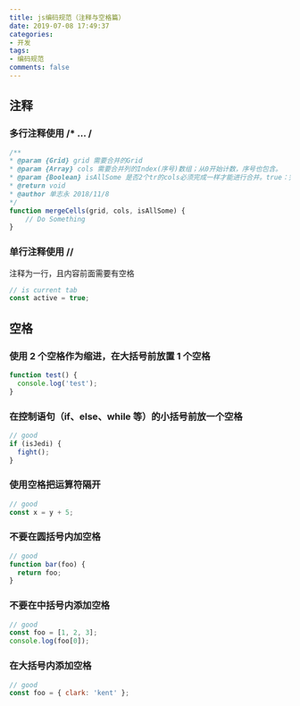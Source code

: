```yaml
---
title: js编码规范（注释与空格篇）
date: 2019-07-08 17:49:37
categories:
- 开发
tags:
- 编码规范
comments: false
---
```


## 注释
### 多行注释使用 /* … /

```javascript
/**
* @param {Grid} grid 需要合并的Grid
* @param {Array} cols 需要合并列的Index(序号)数组；从0开始计数，序号也包含。
* @param {Boolean} isAllSome 是否2个tr的cols必须完成一样才能进行合并。true：完成一样；false(默认)：不完全一样
* @return void
* @author 单志永 2018/11/8
*/
function mergeCells(grid, cols, isAllSome) {
    // Do Something
}
```

### 单行注释使用 //
注释为一行，且内容前面需要有空格

```javascript
// is current tab
const active = true;
```

## 空格

### 使用 2 个空格作为缩进，在大括号前放置 1 个空格

```javascript
function test() {
  console.log('test');
}
```

### 在控制语句（if、else、while 等）的小括号前放一个空格


```javascript
// good
if (isJedi) {
  fight();
}
```

### 使用空格把运算符隔开


```javascript
// good
const x = y + 5;
```

### 不要在圆括号内加空格

```javascript
// good
function bar(foo) {
  return foo;
}
```

### 不要在中括号内添加空格

```javascript
// good
const foo = [1, 2, 3];
console.log(foo[0]);
```

### 在大括号内添加空格

```javascript
// good
const foo = { clark: 'kent' };
```